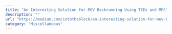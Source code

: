 ```yaml
---
title: "An Interesting Solution for MEV Backrunning Using TEEs and MPC"
description: ""
url: "https://medium.com/intotheblock/an-interesting-solution-for-mev-backrunning-using-tees-and-mpc-88cc098aba6"
category: "Miscellaneous"
---
```

